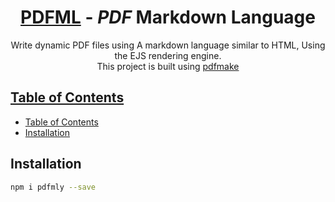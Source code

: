 <h1 align="center">
  <a href='https://github.com/nutrition-power/pdfml'>PDFML</a> - <em>PDF</em> Markdown Language
</h1>

<p align="center">
  Write dynamic PDF files using A markdown language similar to HTML, Using the EJS rendering engine.
  <br>
  This project is built using <a href='http://pdfmake.org/#/'> pdfmake</d>
<p>


## Table of Contents

<!--ts-->
- [Table of Contents](#table-of-contents)
- [Installation](#installation)
<!--te-->

## Installation


```sh
npm i pdfmly --save
```
